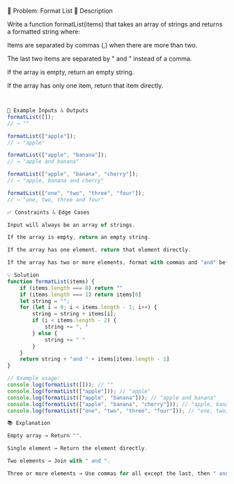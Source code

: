 📝 Problem: Format List
📌 Description

Write a function formatList(items) that takes an array of strings and returns a formatted string where:

Items are separated by commas (,) when there are more than two.

The last two items are separated by " and " instead of a comma.

If the array is empty, return an empty string.

If the array has only one item, return that item directly.
```javascript


🎯 Example Inputs & Outputs
formatList([]);
// → ""

formatList(["apple"]);
// → "apple"

formatList(["apple", "banana"]);
// → "apple and banana"

formatList(["apple", "banana", "cherry"]);
// → "apple, banana and cherry"

formatList(["one", "two", "three", "four"]);
// → "one, two, three and four"

✅ Constraints & Edge Cases

Input will always be an array of strings.

If the array is empty, return an empty string.

If the array has one element, return that element directly.

If the array has two or more elements, format with commas and "and" before the last item.

💡 Solution
function formatList(items) {
    if (items.length === 0) return ""
    if (items.length === 1) return items[0]
    let string = "";
    for (let i = 0; i < items.length - 1; i++) {
        string = string + items[i];
        if (i < items.length - 2) {
            string += ", "
        } else {
            string += " "
        }
    }
    return string + "and " + items[items.length - 1]
}

// Example usage:
console.log(formatList([])); // ""
console.log(formatList(["apple"])); // "apple"
console.log(formatList(["apple", "banana"])); // "apple and banana"
console.log(formatList(["apple", "banana", "cherry"])); // "apple, banana and cherry"
console.log(formatList(["one", "two", "three", "four"])); // "one, two, three and four"

📚 Explanation

Empty array → Return "".

Single element → Return the element directly.

Two elements → Join with " and ".

Three or more elements → Use commas for all except the last, then " and " before the final item.
